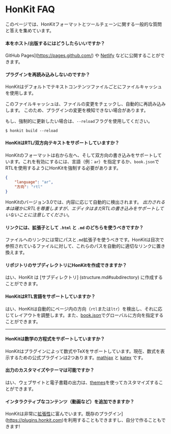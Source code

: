 # HonKit FAQ

このページでは、HonKitフォーマットとツールチェーンに関する一般的な質問と答えを集めています。

#### 本をホスト/出版するにはどうしたらいいですか？

GitHub Pages](https://pages.github.com/) や [Netlify](https://www.netlify.com/) などに公開することができます。

#### プラグインを再読み込みしないのですか？

HonKitはデフォルトでテキストコンテンツファイルごとにファイルキャッシュを使用します。

このファイルキャッシュは、ファイルの変更をチェックし、自動的に再読み込みします。
このため、プラグインの変更を検知できない場合があります。

もし、強制的に更新したい場合は、`--reload`フラグを使用してください。

```
$ honkit build --reload
```

#### HonKitはRTL/双方向テキストをサポートしていますか？

HonKitのフォーマットは右から左へ、そして双方向の書き込みをサポートしています。これを有効にするには、言語（例：`ar`）を指定するか、`book.json`でRTLを使用するようにHonKitを強制する必要があります。

``` json
{
    "language": "ar",
    "方向": "rtl"
}
```

HonKitのバージョン3.0では、内容に応じて自動的に検出されます。
_出力される本は確かにRTLを尊重しますが、エディタはまだRTLの書き込みをサポートしていないことに注意してください_。

#### リンクには、拡張子として `.html` と `.md` のどちらを使うべきですか？

ファイルへのリンクには常にパスと`.md`拡張子を使うべきです。HonKitは目次で参照されているファイルに対して、これらのパスを自動的に適切なリンクに置き換えます。

#### リポジトリのサブディレクトリにHonKitを作成できますか？

はい、HonKit は [サブディレクトリ] (structure.md#subdirectory) に作成することができます。

#### HonKitはRTL言語をサポートしていますか？

はい、HonKitは自動的にページ内の方向（`rtl`または`ltr`）を検出し、それに応じてレイアウトを調整します。また、[book.json](config.md)でグローバルに方向を指定することができます。

---

#### HonKitは数学の方程式をサポートしていますか？

HonKitはプラグインによって数式やTeXをサポートしています。現在、数式を表示するための公式プラグインは2つあります。[mathjax](https://plugins.honkit.com/plugin/mathjax) と [katex](https://plugins.honkit.com/plugin/katex) です。

#### 出力のカスタマイズやテーマは可能ですか？

はい、ウェブサイトと電子書籍の出力は、[themes](themes/README.md)を使ってカスタマイズすることができます。

#### インタラクティブなコンテンツ（動画など）を追加できますか？

HonKitは非常に[拡張性](plugins/README.md)に富んでいます。既存のプラグイン](https://plugins.honkit.com)を利用することもできますし、自分で作ることもできます!
